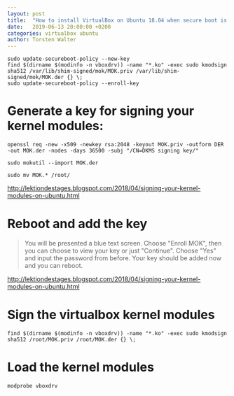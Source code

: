 ```yaml
---
layout: post
title:  "How to install VirtualBox on Ubuntu 18.04 when secure boot is active"
date:   2019-06-13 20:00:00 +0200
categories: virtualbox ubuntu
author: Torsten Walter
---
```


```
sudo update-secureboot-policy --new-key
find $(dirname $(modinfo -n vboxdrv)) -name "*.ko" -exec sudo kmodsign sha512 /var/lib/shim-signed/mok/MOK.priv /var/lib/shim-signed/mok/MOK.der {} \;
sudo update-secureboot-policy --enroll-key
```


# Generate a key for signing your kernel modules:

```
openssl req -new -x509 -newkey rsa:2048 -keyout MOK.priv -outform DER -out MOK.der -nodes -days 36500 -subj "/CN=DKMS signing key/"

sudo mokutil --import MOK.der

sudo mv MOK.* /root/
```

http://lektiondestages.blogspot.com/2018/04/signing-your-kernel-modules-on-ubuntu.html


# Reboot and add the key

> You will be presented a blue text screen. Choose "Enroll MOK", then you can choose to view your key or just "Continue". Choose "Yes" and input the password from before. Your key should be added now and you can reboot.

 http://lektiondestages.blogspot.com/2018/04/signing-your-kernel-modules-on-ubuntu.html

# Sign the virtualbox kernel modules

```
find $(dirname $(modinfo -n vboxdrv)) -name "*.ko" -exec sudo kmodsign sha512 /root/MOK.priv /root/MOK.der {} \;
```

# Load the kernel modules

```
modprobe vboxdrv
```

